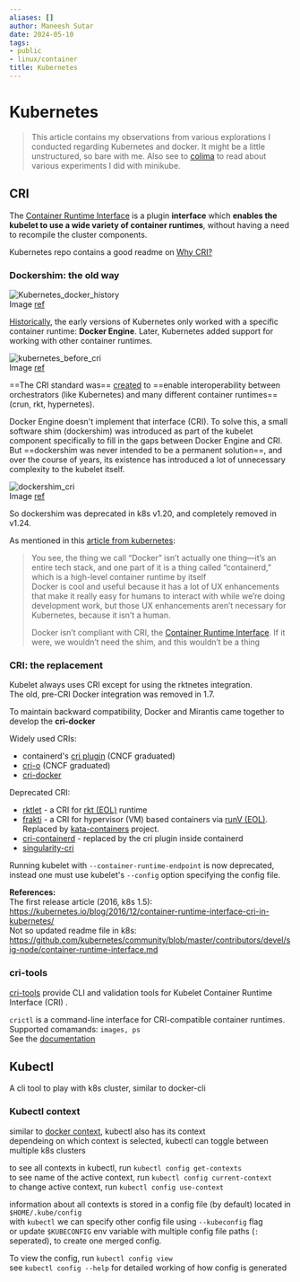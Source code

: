 ```yaml
---
aliases: []
author: Maneesh Sutar
date: 2024-05-10
tags:
- public
- linux/container
title: Kubernetes
---
```


# Kubernetes

 > 
 > This article contains my observations from various explorations I conducted regarding Kubernetes and docker. It might be a little unstructured, so bare with me. Also see to [colima](colima.md) to read about various experiments I did with minikube.

## CRI

The [Container Runtime Interface](https://github.com/kubernetes/cri-api) is a plugin **interface** which **enables the kubelet to use a wide variety of container runtimes**, without having a need to recompile the cluster components.

Kubernetes repo contains a good readme on [Why CRI?](https://github.com/kubernetes/community/blob/master/contributors/devel/sig-node/container-runtime-interface.md)

### Dockershim: the old way

![Kubernetes_docker_history](Artifacts/Kubernetes_docker_history.png)  
Image [ref](https://youtu.be/2PvzB9st15Q?t=272)

[Historically](https://kubernetes.io/blog/2022/05/03/dockershim-historical-context/), the early versions of Kubernetes only worked with a specific container runtime: **Docker Engine**. Later, Kubernetes added support for working with other container runtimes.

![kubernetes_before_cri](Artifacts/kubernetes_before_cri.png)  
Image [ref](https://youtu.be/0sca08LRigE?t=187)

==The CRI standard was== [created](https://kubernetes.io/blog/2016/12/container-runtime-interface-cri-in-kubernetes/) to ==enable interoperability between orchestrators (like Kubernetes) and many different container runtimes== (crun, rkt, hypernetes).

Docker Engine doesn't implement that interface (CRI). To solve this, a small software shim (dockershim) was introduced as part of the kubelet component specifically to fill in the gaps between Docker Engine and CRI. But ==dockershim was never intended to be a permanent solution==, and over the course of years, its existence has introduced a lot of unnecessary complexity to the kubelet itself.

![dockershim_cri](Artifacts/dockershim_cri.png)  
Image [ref](https://kubernetes.io/blog/2018/05/24/kubernetes-containerd-integration-goes-ga/)

So dockershim was deprecated in k8s v1.20, and completely removed in v1.24.

As mentioned in this [article from kubernetes](https://kubernetes.io/blog/2020/12/02/dont-panic-kubernetes-and-docker/#so-why-the-confusion-and-what-is-everyone-freaking-out-about):

 > 
 > You see, the thing we call “Docker” isn’t actually one thing—it’s an entire tech stack, and one part of it is a thing called “containerd,” which is a high-level container runtime by itself  
 > Docker is cool and useful because it has a lot of UX enhancements that make it really easy for humans to interact with while we’re doing development work, but those UX enhancements aren’t necessary for Kubernetes, because it isn’t a human.
 > 
 > Docker isn’t compliant with CRI, the [Container Runtime Interface](https://kubernetes.io/blog/2016/12/container-runtime-interface-cri-in-kubernetes/). If it were, we wouldn’t need the shim, and this wouldn’t be a thing

### CRI: the replacement

Kubelet always uses CRI except for using the rktnetes integration.  
The old, pre-CRI Docker integration was removed in 1.7.

To maintain backward compatibility, Docker and Mirantis came together to develop the **cri-docker**

Widely used CRIs:

* containerd's [cri plugin](containerd.md#cri) (CNCF graduated)
* [cri-o](cri-o.md) (CNCF graduated)
* [cri-docker](docker.md#cri-docker)

Deprecated CRI:

* [rktlet](https://github.com/kubernetes-retired/rktlet) - a CRI for [rkt (EOL)](https://github.com/rkt/rkt) runtime
* [frakti](https://github.com/kubernetes/frakti) - a CRI for hypervisor (VM) based containers via [runV (EOL)](https://github.com/hyperhq/runv). Replaced by [kata-containers](https://katacontainers.io/software/) project.
* [cri-containerd](https://github.com/containerd/cri) - replaced by the cri plugin inside containerd
* [singularity-cri](https://github.com/sylabs/singularity-cri)

Running kubelet with `--container-runtime-endpoint` is now deprecated, instead one must use kubelet's `--config` option specifying the config file.

**References:**  
The first release article (2016, k8s 1.5): <https://kubernetes.io/blog/2016/12/container-runtime-interface-cri-in-kubernetes/>  
Not so updated readme file in k8s: <https://github.com/kubernetes/community/blob/master/contributors/devel/sig-node/container-runtime-interface.md>

### cri-tools

[cri-tools](https://github.com/kubernetes-sigs/cri-tools) provide CLI and validation tools for Kubelet Container Runtime Interface (CRI) .

`crictl` is a command-line interface for CRI-compatible container runtimes.  
Supported comamands: `images, ps`  
See the [documentation](https://github.com/kubernetes-sigs/cri-tools/blob/master/docs/crictl.md)

## Kubectl

A cli tool to play with k8s cluster, similar to docker-cli

### Kubectl context

similar to [docker context](docker.md), kubectl also has its context  
dependeing on which context is selected, kubectl can toggle between multiple k8s clusters

to see all contexts in kubectl, run `kubectl config get-contexts`  
to see name of the active context, run `kubectl config current-context`  
to change active context, run `kubectl config use-context`

information about all contexts is stored  in a config file (by default) located in `$HOME/.kube/config`  
with `kubectl` we can specify other config file using `--kubeconfig` flag  
or update `$KUBECONFIG` env variable with multiple config file paths (`:` seperated), to create one merged config.

To view the config, run `kubectl config view`  
see `kubectl config --help` for detailed working of how config is generated
